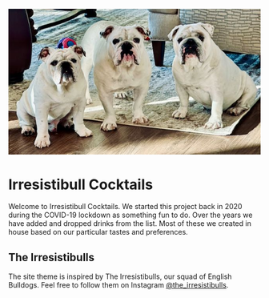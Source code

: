 ![The Irresistibulls](../img/irresistibulls2.jpeg 'The Irresistibulls')

# Irresistibull Cocktails

Welcome to Irresistibull Cocktails. We started this project back in 2020 during the COVID-19 lockdown as something fun to do. Over the years we have added and dropped drinks from the list. Most of these we created in house based on our particular tastes and preferences.

## The Irresistibulls

The site theme is inspired by The Irresistibulls, our squad of English Bulldogs. Feel free to follow them on Instagram [@the_irresistibulls][1].

[1]: https://www.instagram.com/the_irresistibulls/
